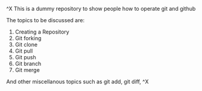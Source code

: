 ^X
This is a dummy repository to show people how to operate git and github

The topics to be discussed are:

1. Creating a Repository
2. Git forking
3. Git clone
4. Git pull 
5. Git push
6. Git branch
7. Git merge

And other miscellanous topics such as git add, git diff,
^X

